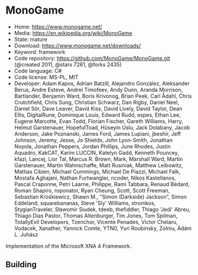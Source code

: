 # MonoGame

- Home: https://www.monogame.net/
- Media: https://en.wikipedia.org/wiki/MonoGame
- State: mature
- Download: https://www.monogame.net/downloads/
- Keyword: framework
- Code repository: https://github.com/MonoGame/MonoGame.git (@created 2011, @stars 7261, @forks 2435)
- Code language: C#
- Code license: MS-PL, MIT
- Developer: Adam Kapos, Adrian Batzill, Alejandro González, Aleksander Berus, Andre Esteve, Andrei Timofeev, Andy Dunn, Aranda Morrison, Bartlander, Benjamin Ward, Boris Krivonog, Brian Peek, Carl Ådahl, Chris Crutchfield, Chris Sung, Christian Schwarz, Dan Rigby, Daniel Neel, Daniel Sör, Dave Leaver, David Kiss, David Lively, David Taylor, Dean Ellis, DigitalRune, Dominique Louis, Edward Rudd, espes, Ethan Lee, Eugene Marcotte, Evan Todd, Florian Fischer, Gareth Williams, Harry, Helmut Garstenauer, HopefulToad, Hüseyin Uslu, Jack Dolabany, Jacob Anderson, Jake Poznanski, James Ford, James Lupiani, jbeshir, Jeff Johnson, Jeremy, Jesse, Jo Shields, John Lyon-Smith, Jonathan Noyola, Jonathan Peppers, Jordan Phillips, June Rhodes, Justin Aquadro, KakCAT, Karim LUCCIN, Katelyn Gadd, Kenneth Pouncey, kfazi, Lancej, Lior Tal, Marcus R. Brown, Mark, Marshall Ward, Martin Garstenauer, Martin Wahnschaffe, Matt Rusiniak, Matthew Leibowitz, Mattias Cibien, Michael Cummings, Michael De Piazzi, Michael Falk, Mostafa Aghajani, Nathan Furtwangler, ncoder, Nikos Kastellanos, Pascal Craponne, Petri Laarne, Philippe, Rami Tabbara, Renaud Bédard, Roman Shapiro, roponator, Ryan Cheung, Scott, Scott Freeman, Sebastian Krośkiewicz, Shawn M., "Simon (Darkside) Jackson", Simon Eddeland, squarebananas, Steve 'Sly' Williams, stromkos, StygianTraveler, Sławomir Siudek, tdeeb, thefiddler, Thiago 'Jedi' Abreu, Thiago Dias Pastor, Thomas Altenburger, Tim Jones, Tom Spilman, TotallyEvil Developers, Tzenchor, Vicente Penades, Victor Chelaru, Vodacek, Xanather, Yannick Comte, YTN0, Yuri Roubinsky, Zolniu, Ádám L. Juhász

Implementation of the Microsoft XNA 4 Framework.

## Building


